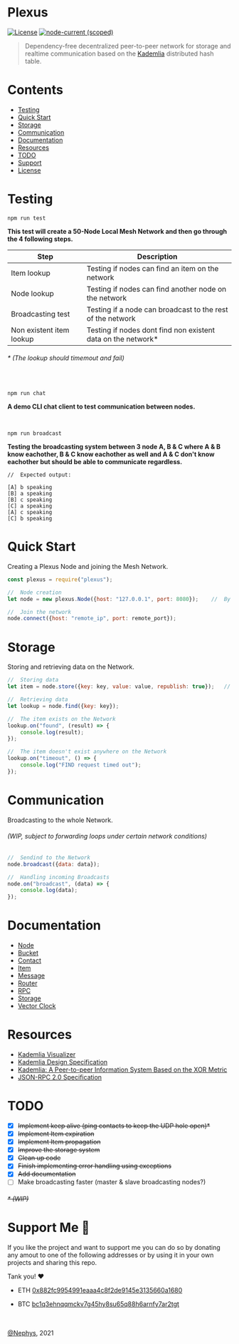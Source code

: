 # **Plexus**
[![License](https://img.shields.io/github/license/Nephys/plexus?style=flat-square)](LICENSE)
[![node-current (scoped)](https://img.shields.io/node/v/@nephys/plexus?style=flat-square)](https://www.npmjs.com/package/@nephys/plexus)


>Dependency-free decentralized peer-to-peer network for storage and realtime communication based on the [Kademlia](http://www.scs.stanford.edu/~dm/home/papers/kpos.pdf) distributed hash table.

# **Contents**
* [Testing](#testing)
* [Quick Start](#quick-start)
* [Storage](#storage)
* [Communication](#communication)
* [Documentation](#documentation)
* [Resources](#resources)
* [TODO](#todo)
* [Support](#support-me-)
* [License](LICENSE)

# **Testing**
```
npm run test
```
**This test will create a 50-Node Local Mesh Network and then go through the 4 following steps.**

Step | Description
------------ | -------------
Item lookup | Testing if nodes can find an item on the network
Node lookup | Testing if nodes can find another node on the network
Broadcasting test | Testing if a node can broadcast to the rest of the network
Non existent item lookup | Testing if nodes dont find non existent data on the network*
###### * (The lookup should timemout and fail)

<br>

```
npm run chat
```
**A demo CLI chat client to test communication between nodes.**

<br>

```
npm run broadcast
```
**Testing the broadcasting system between 3 node A, B & C where A & B know eachother, B & C know eachother as well and A & C don't know eachother but should be able to communicate regardless.**

```
//  Expected output:

[A] b speaking
[B] a speaking
[B] c speaking
[C] a speaking
[A] c speaking
[C] b speaking
```

# **Quick Start**
Creating a Plexus Node and joining the Mesh Network.
```js
const plexus = require("plexus");

//  Node creation
let node = new plexus.Node({host: "127.0.0.1", port: 8080});    //  By default the host and port are 127.0.0.1:8080

//  Join the network
node.connect({host: "remote_ip", port: remote_port});
```

# **Storage**
Storing and retrieving data on the Network.
```js
//  Storing data
let item = node.store({key: key, value: value, republish: true});   //  If no key is provided it will default to the hash of the value stored

//  Retrieving data
let lookup = node.find({key: key});

//  The item exists on the Network
lookup.on("found", (result) => {
    console.log(result);
});

//  The item doesn't exist anywhere on the Network
lookup.on("timeout", () => {
    console.log("FIND request timed out");
});
```

# **Communication**
Broadcasting to the whole Network.
###### (WIP, subject to forwarding loops under certain network conditions)
```js
//  Sendind to the Network
node.broadcast({data: data});

//  Handling incoming Broadcasts
node.on("broadcast", (data) => {
    console.log(data);
});
```

# **Documentation**
* [Node](docs/node.md)
* [Bucket](docs/bucket.md)
* [Contact](docs/contact.md)
* [Item](docs/item.md)
* [Message](docs/message.md)
* [Router](docs/router.md)
* [RPC](docs/rpc.md)
* [Storage](docs/storage.md)
* [Vector Clock](docs/vector_clock.md)

# **Resources**
* [Kademlia Visualizer](https://kelseyc18.github.io/kademlia_vis/basics/1/)
* [Kademlia Design Specification](http://xlattice.sourceforge.net/components/protocol/kademlia/specs.html)
* [Kademlia: A Peer-to-peer Information System Based on the XOR Metric](http://www.scs.stanford.edu/~dm/home/papers/kpos.pdf)
* [JSON-RPC 2.0 Specification](https://www.jsonrpc.org/specification)

# **TODO**
- [X] ~~Implement keep alive (ping contacts to keep the UDP hole open)*~~
- [X] ~~Implement Item expiration~~
- [X] ~~Implement Item propagation~~
- [X] ~~Improve the storage system~~
- [X] ~~Clean up code~~
- [X] ~~Finish implementing error handling using exceptions~~
- [X] ~~Add documentation~~
- [ ] Make broadcasting faster (master & slave broadcasting nodes?)
###### ~~* (WIP)~~

# **Support Me 🤝**

If you like the project and want to support me you can do so by donating any amout to one of the following addresses or by using it in your own projects and sharing this repo.

Tank you! ❤️

* ETH [0x882fc9954991eaaa4c8f2de9145e3135660a1680](https://etherscan.io/address/0x882fc9954991eaaa4c8f2de9145e3135660a1680)

* BTC [bc1q3ehnqqmckv7g45hy8su65q88h6arnfy7ar2tgt](https://btc.com/bc1q3ehnqqmckv7g45hy8su65q88h6arnfy7ar2tgt)

\
\
[@Nephys](https://github.com/Nephys), 2021